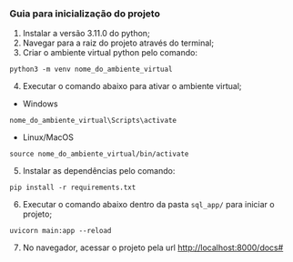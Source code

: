 ### Guia para inicialização do projeto 
1. Instalar a versão 3.11.0 do python;
2. Navegar para a raiz do projeto através do terminal;
3. Criar o ambiente virtual python pelo comando:

```
python3 -m venv nome_do_ambiente_virtual
```

4. Executar o comando abaixo para ativar o ambiente virtual;
* Windows
```
nome_do_ambiente_virtual\Scripts\activate
```
* Linux/MacOS
```
source nome_do_ambiente_virtual/bin/activate
```
5. Instalar as dependências pelo comando:
```
pip install -r requirements.txt
```
6. Executar o comando abaixo dentro da pasta `sql_app/` para iniciar o projeto;
```
uvicorn main:app --reload
``````
7. No navegador, acessar o projeto pela url [http://localhost:8000/docs#](http://localhost:8000/docs#)
